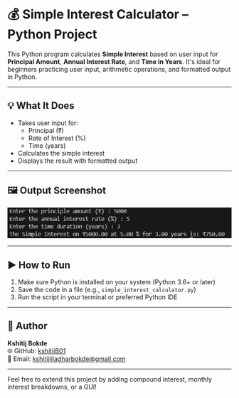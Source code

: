 # 💰 Simple Interest Calculator – Python Project

This Python program calculates **Simple Interest** based on user input for **Principal Amount**, **Annual Interest Rate**, and **Time in Years**. It's ideal for beginners practicing user input, arithmetic operations, and formatted output in Python.

---

## 💡 What It Does

- Takes user input for:
  - Principal (₹)
  - Rate of Interest (%)
  - Time (years)
- Calculates the simple interest
- Displays the result with formatted output

---

## 🖼️ Output Screenshot

![Output](Output.png)

---

## ▶️ How to Run

1. Make sure Python is installed on your system (Python 3.6+ or later)  
2. Save the code in a file (e.g., `simple_interest_calculator.py`)  
3. Run the script in your terminal or preferred Python IDE

---

## 👤 Author

**Kshitij Bokde**  
🌐 GitHub: [kshitijB01](https://github.com/kshitijB01)  
📧 Email: [kshitijliladharbokde@gmail.com](mailto:kshitijliladharbokde@gmail.com)

---

Feel free to extend this project by adding compound interest, monthly interest breakdowns, or a GUI!

